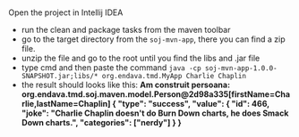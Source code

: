 ### 
Open the project in Intellij IDEA

- run the clean and package tasks from the maven toolbar
- go to the target directory from the ```soj-mvn-app```, there you can find a zip file.
- unzip the file and go to the root until you find the libs and .jar file
- type cmd and then paste the command ```java -cp soj-mvn-app-1.0.0-SNAPSHOT.jar;libs/* org.endava.tmd.MyApp Charlie Chaplin```
- the result should looks like this:
<b> Am construit persoana: org.endava.tmd.soj.maven.model.Person@2d98a335[firstName=Charlie,lastName=Chaplin] { "type": "success", "value": { "id": 466, "joke": "Charlie Chaplin doesn't do Burn Down charts, he does Smack Down charts.", "categories": ["nerdy"] } }
</b>
